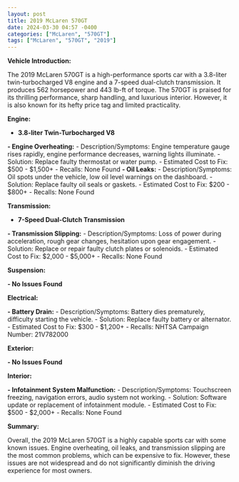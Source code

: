 ```yaml
---
layout: post
title: 2019 McLaren 570GT
date: 2024-03-30 04:57 -0400
categories: ["McLaren", "570GT"]
tags: ["McLaren", "570GT", "2019"]
---
```

**Vehicle Introduction:**

The 2019 McLaren 570GT is a high-performance sports car with a 3.8-liter twin-turbocharged V8 engine and a 7-speed dual-clutch transmission. It produces 562 horsepower and 443 lb-ft of torque. The 570GT is praised for its thrilling performance, sharp handling, and luxurious interior. However, it is also known for its hefty price tag and limited practicality.

**Engine:**

* **3.8-liter Twin-Turbocharged V8**

**- Engine Overheating:**
    - Description/Symptoms: Engine temperature gauge rises rapidly, engine performance decreases, warning lights illuminate.
    - Solution: Replace faulty thermostat or water pump.
    - Estimated Cost to Fix: $500 - $1,500+
    - Recalls: None Found
**- Oil Leaks:**
    - Description/Symptoms: Oil spots under the vehicle, low oil level warnings on the dashboard.
    - Solution: Replace faulty oil seals or gaskets.
    - Estimated Cost to Fix: $200 - $800+
    - Recalls: None Found

**Transmission:**

* **7-Speed Dual-Clutch Transmission**

**- Transmission Slipping:**
    - Description/Symptoms: Loss of power during acceleration, rough gear changes, hesitation upon gear engagement.
    - Solution: Replace or repair faulty clutch plates or solenoids.
    - Estimated Cost to Fix: $2,000 - $5,000+
    - Recalls: None Found

**Suspension:**

**- No Issues Found**

**Electrical:**

**- Battery Drain:**
    - Description/Symptoms: Battery dies prematurely, difficulty starting the vehicle.
    - Solution: Replace faulty battery or alternator.
    - Estimated Cost to Fix: $300 - $1,200+
    - Recalls: NHTSA Campaign Number: 21V782000

**Exterior:**

**- No Issues Found**

**Interior:**

**- Infotainment System Malfunction:**
    - Description/Symptoms: Touchscreen freezing, navigation errors, audio system not working.
    - Solution: Software update or replacement of infotainment module.
    - Estimated Cost to Fix: $500 - $2,000+
    - Recalls: None Found

**Summary:**

Overall, the 2019 McLaren 570GT is a highly capable sports car with some known issues. Engine overheating, oil leaks, and transmission slipping are the most common problems, which can be expensive to fix. However, these issues are not widespread and do not significantly diminish the driving experience for most owners.
